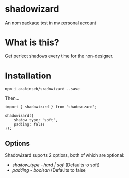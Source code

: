 
# shadowizard
An nom package test in my personal account

# What is this?

Get perfect shadows every time for the non-designer.

# Installation 

`npm i anakinseb/shadowizard --save`

Then...

```
import { shadowizard } from 'shadowizard';

shadowizard({
    shadow_type: 'soft',
    padding: false
});
```

## Options

Shadowizard suports 2 options, both of which are optional:

* *shadow_type* - _hard | soft_ (Defaults to soft)
* *padding* - _boolean_ (Defaults to false) 

